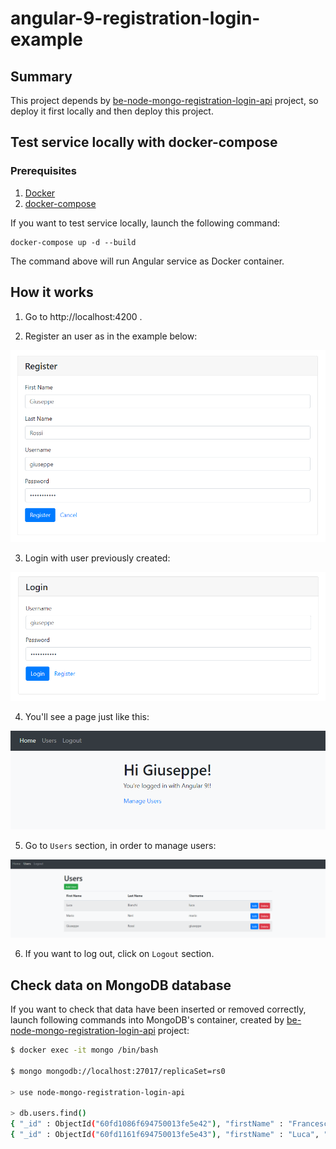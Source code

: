 # angular-9-registration-login-example

## Summary

This project depends by [be-node-mongo-registration-login-api](https://github.com/sacob0ne/be-node-mongo-registration-login-api) project, so deploy it first locally and then deploy this project.

## Test service locally with docker-compose

### Prerequisites
1. [Docker](https://docs.docker.com/get-docker/)
2. [docker-compose](https://docs.docker.com/compose/install/)

If you want to test service locally, launch the following command:

```
docker-compose up -d --build
```

The command above will run Angular service as Docker container.

## How it works

1. Go to http://localhost:4200 .

2. Register an user as in the example below:

![plot](./images/register.png)

3. Login with user previously created:

![plot](./images/login.png)

4. You'll see a page just like this:

![plot](./images/home.png)

5. Go to `Users` section, in order to manage users:

![plot](./images/users.png)

6. If you want to log out, click on `Logout` section.


## Check data on MongoDB database

If you want to check that data have been inserted or removed correctly, launch following commands into MongoDB's container, created by [be-node-mongo-registration-login-api](https://github.com/sacob0ne/be-node-mongo-registration-login-api) project:

```bash
$ docker exec -it mongo /bin/bash

$ mongo mongodb://localhost:27017/replicaSet=rs0

> use node-mongo-registration-login-api

> db.users.find()
{ "_id" : ObjectId("60fd1086f694750013fe5e42"), "firstName" : "Francesco", "lastName" : "Verdi", "username" : "marco", "createdDate" : ISODate("2021-07-25T07:19:34.831Z"), "hash" : "$2a$10$choSzHV5uj4RGO7vdvZlCO2pfrAYzyjJcZ5UB.ObwaRCN9aDwIPqy", "__v" : 0 }
{ "_id" : ObjectId("60fd1161f694750013fe5e43"), "firstName" : "Luca", "lastName" : "Bianchi", "username" : "luca", "createdDate" : ISODate("2021-07-25T07:23:13.617Z"), "hash" : "$2a$10$j7Q.8v13P7LyCxM5i5UBceMH23aBQSppgDDyMV6oeBQU/BbxUxawq", "__v" : 0 }
```